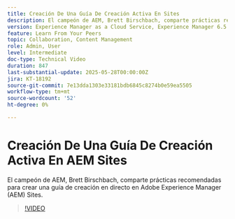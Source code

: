 ```yaml
---
title: Creación De Una Guía De Creación Activa En Sites
description: El campeón de AEM, Brett Birschbach, comparte prácticas recomendadas para crear una guía de creación en directo en Adobe Experience Manager Sites
version: Experience Manager as a Cloud Service, Experience Manager 6.5
feature: Learn From Your Peers
topic: Collaboration, Content Management
role: Admin, User
level: Intermediate
doc-type: Technical Video
duration: 847
last-substantial-update: 2025-05-28T00:00:00Z
jira: KT-18192
source-git-commit: 7e13dda1303e33181bdb6845c8274b0e59ea5505
workflow-type: tm+mt
source-wordcount: '52'
ht-degree: 0%

---
```



# Creación De Una Guía De Creación Activa En AEM Sites

El campeón de AEM, Brett Birschbach, comparte prácticas recomendadas para crear una guía de creación en directo en Adobe Experience Manager (AEM) Sites.

>[!VIDEO](https://video.tv.adobe.com/v/3459572/?learn=on&enablevpops)
